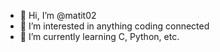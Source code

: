 - 👋 Hi, I’m @matit02
- 👀 I’m interested in anything coding connected
- 🌱 I’m currently learning C, Python, etc.

<!---
matit02/matit02 is a ✨ special ✨ repository because its `README.md` (this file) appears on your GitHub profile.
You can click the Preview link to take a look at your changes.
--->
